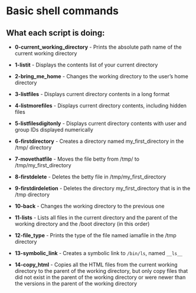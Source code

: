 # Basic shell commands

## What each script is doing:

* **0-current_working_directory** - Prints the absolute path name of the current working directory

* **1-listit** - Displays the contents list of your current directory

* **2-bring_me_home** - Changes the working directory to the user’s home directory

* **3-listfiles** - Displays current directory contents in a long format

* **4-listmorefiles** - Displays current directory contents, including hidden files

* **5-listfilesdigitonly** - Displays current directory contents with user and group IDs displayed numerically

* **6-firstdirectory** - Creates a directory named my_first_directory in the /tmp/ directory

* **7-movethatfile** - Moves the file betty from /tmp/ to /tmp/my_first_directory

* **8-firstdelete** - Deletes the betty file in /tmp/my_first_directory

* **9-firstdirdeletion** - Deletes the directory my_first_directory that is in the /tmp directory

* **10-back** - Changes the working directory to the previous one

* **11-lists** - Lists all files  in the current directory and the parent of the working directory and the /boot directory (in this order)

* **12-file_type** - Prints the type of the file named iamafile in the /tmp directory

* **13-symbolic_link** - Creates a symbolic link to ```/bin/ls```, named ```__ls__```

* **14-copy_html** - Copies all the HTML files from the current working directory to the parent of the working directory, but only copy files that did not exist in the parent of the working directory or were newer than the versions in the parent of the working directory